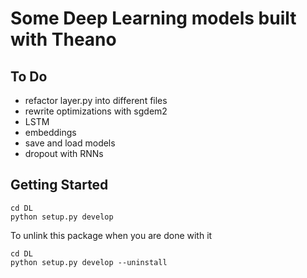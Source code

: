 # Some Deep Learning models built with Theano

## To Do
- refactor layer.py into different files
- rewrite optimizations with sgdem2
- LSTM
- embeddings
- save and load models
- dropout with RNNs



## Getting Started
  
    cd DL
    python setup.py develop

To unlink this package when you are done with it

    cd DL
    python setup.py develop --uninstall
